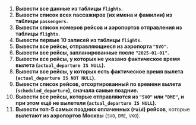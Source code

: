 1. **Вывести все данные из таблицы `flights`.**
2. **Вывести список всех пассажиров (их имена и фамилии) из таблицы `passengers`.**
3. **Вывести список номеров рейсов и аэропортов отправления из таблицы `flights`.**
4. **Вывести первые 10 записей из таблицы `flights`.**
5. **Вывести все рейсы, отправляющиеся из аэропорта `"SVO"`.**
6. **Вывести все рейсы, запланированные после `"2025-01-01"`.**
7. **Вывести все рейсы, у которых не указано фактическое время вылета (`actual_departure IS NULL`).**
8. **Вывести все рейсы, у которых есть фактическое время вылета (`actual_departure IS NOT NULL`).**
9. **Вывести список рейсов, отсортированный по времени вылета (`scheduled_departure`), сначала самые поздние.**
10. **Вывести все рейсы, которые отправляются из `"SVO"` или `"DME"`, и при этом ещё не вылетели (`actual_departure IS NULL`).**
11. **Вывести топ-5 самых поздних оплаченных (`Paid`) рейсов**, которые **вылетают из аэропортов Москвы** (`SVO`, `DME`, `VKO`).